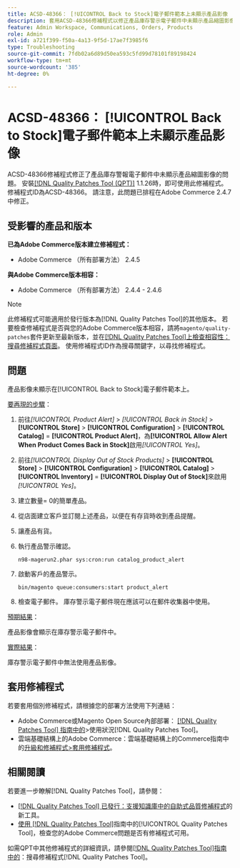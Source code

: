 ```yaml
---
title: ACSD-48366： [!UICONTROL Back to Stock]電子郵件範本上未顯示產品影像
description: 套用ACSD-48366修補程式以修正產品庫存警示電子郵件中未顯示產品縮圖影像的Adobe Commerce問題。
feature: Admin Workspace, Communications, Orders, Products
role: Admin
exl-id: a721f399-f50a-4a13-9f5d-17ae7f3985f6
type: Troubleshooting
source-git-commit: 7fdb02a6d89d50ea593c5fd99d78101f89198424
workflow-type: tm+mt
source-wordcount: '385'
ht-degree: 0%

---
```


# ACSD-48366： [!UICONTROL Back to Stock]電子郵件範本上未顯示產品影像

ACSD-48366修補程式修正了產品庫存警報電子郵件中未顯示產品縮圖影像的問題。 安裝[[!DNL Quality Patches Tool (QPT)]](https://experienceleague.adobe.com/en/docs/commerce-operations/tools/quality-patches-tool/quality-patches-tool-to-self-serve-quality-patches) 1.1.26時，即可使用此修補程式。 修補程式ID為ACSD-48366。 請注意，此問題已排程在Adobe Commerce 2.4.7中修正。

## 受影響的產品和版本

**已為Adobe Commerce版本建立修補程式：**

* Adobe Commerce （所有部署方法） 2.4.5

**與Adobe Commerce版本相容：**

* Adobe Commerce （所有部署方法） 2.4.4 - 2.4.6

>[!NOTE]
>
>此修補程式可能適用於發行版本為[!DNL Quality Patches Tool]的其他版本。 若要檢查修補程式是否與您的Adobe Commerce版本相容，請將`magento/quality-patches`套件更新至最新版本，並在[[!DNL Quality Patches Tool]上檢查相容性：搜尋修補程式頁面](https://experienceleague.adobe.com/tools/commerce-quality-patches/index.html)。 使用修補程式ID作為搜尋關鍵字，以尋找修補程式。

## 問題

產品影像未顯示在[!UICONTROL Back to Stock]電子郵件範本上。

<u>要再現的步驟</u>：

1. 前往&#x200B;*[!UICONTROL Product Alert]* > *[!UICONTROL Back in Stock]* > **[!UICONTROL Store]** > **[!UICONTROL Configuration]** > **[!UICONTROL Catalog]** = **[!UICONTROL Product Alert]**，為&#x200B;**[!UICONTROL Allow Alert When Product Comes Back in Stock]**&#x200B;啟用&#x200B;*[!UICONTROL Yes]*。
1. 前往&#x200B;*[!UICONTROL Display Out of Stock Products]* > **[!UICONTROL Store]** > **[!UICONTROL Configuration]** > **[!UICONTROL Catalog]** > **[!UICONTROL Inventory]** = **[!UICONTROL Display Out of Stock]**&#x200B;來啟用&#x200B;*[!UICONTROL Yes]*。
1. 建立數量= 0的簡單產品。
1. 從店面建立客戶並訂閱上述產品，以便在有存貨時收到產品提醒。
1. 讓產品有貨。
1. 執行產品警示確認。

   ```
   n98-magerun2.phar sys:cron:run catalog_product_alert
   ```

1. 啟動客戶的產品警示。

   ```
   bin/magento queue:consumers:start product_alert
   ```

1. 檢查電子郵件。 庫存警示電子郵件現在應該可以在郵件收集器中使用。

<u>預期結果</u>：

產品影像會顯示在庫存警示電子郵件中。

<u>實際結果</u>：

庫存警示電子郵件中無法使用產品影像。

## 套用修補程式

若要套用個別修補程式，請根據您的部署方法使用下列連結：

* Adobe Commerce或Magento Open Source內部部署： [[!DNL Quality Patches Tool] 指南中的](/help/tools/quality-patches-tool/usage.md)>使用狀況[!DNL Quality Patches Tool]。
* 雲端基礎結構上的Adobe Commerce：雲端基礎結構上的Commerce指南中的[升級和修補程式>套用修補程式](https://experienceleague.adobe.com/docs/commerce-cloud-service/user-guide/develop/upgrade/apply-patches.html)。

## 相關閱讀

若要進一步瞭解[!DNL Quality Patches Tool]，請參閱：

* [[!DNL Quality Patches Tool] 已發行：支援知識庫中的自助式品質修補程式](https://experienceleague.adobe.com/en/docs/commerce-operations/tools/quality-patches-tool/quality-patches-tool-to-self-serve-quality-patches)的新工具。
* [使用 [!DNL Quality Patches Tool]](/help/tools/quality-patches-tool/patches-available-in-qpt/check-patch-for-magento-issue-with-magento-quality-patches.md)指南中的[!UICONTROL Quality Patches Tool]，檢查您的Adobe Commerce問題是否有修補程式可用。


如需QPT中其他修補程式的詳細資訊，請參閱[[!DNL Quality Patches Tool]指南中的](https://experienceleague.adobe.com/tools/commerce-quality-patches/index.html)：搜尋修補程式[!DNL Quality Patches Tool]。
